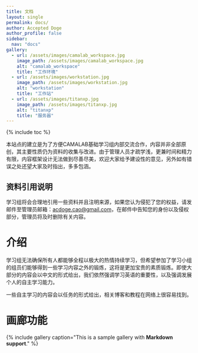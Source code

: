 ```yaml
---
title: 文档
layout: single
permalink: docs/
author: Accepted Doge
author_profile: false
sidebar:
  nav: "docs"
gallery:
  - url: /assets/images/camalab_workspace.jpg
    image_path: /assets/images/camalab_workspace.jpg
    alt: "camalab_workspace"
    title: "工作环境"
  - url: /assets/images/workstation.jpg
    image_path: /assets/images/workstation.jpg
    alt: "workstation"
    title: "工作站"
  - url: /assets/images/titanxp.jpg
    image_path: /assets/images/titanxp.jpg
    alt: "titanxp"
    title: "服务器"
---
```


{% include toc %}

本站点的建立是为了方便CAMALAB基础学习组内部交流合作，内容并非全部原创，其主要性质仍为资料的收集与改进。由于管理人员才疏学浅，更兼时间和精力有限，内容框架设计无法做到尽善尽美，欢迎大家给予建设性的意见，另外如有错误之处还望大家及时指出，多多包涵。  

## 资料引用说明

学习组将会合理地引用一些资料并且注明来源，如果您认为侵犯了您的权益，请发邮件至管理员邮箱：acdoge.cao@gmail.com，在邮件中告知您的身份以及侵权部分，管理员将及时删除有关内容。

# 介绍

学习组无法确保所有人都能够全程以极大的热情持续学习，但希望参加了学习小组的组员们能够得到一些学习内容之外的锻炼，这将是更加宝贵的素质锻炼。即使大部分的内容会以中文的形式给出，我们依然强调学习英语的重要性，以及强调发展个人的自主学习能力。 

一些自主学习的内容会以任务的形式给出，相关博客和教程在网络上很容易找到。  



# 画廊功能


{% include gallery caption="This is a sample gallery with **Markdown support**." %}